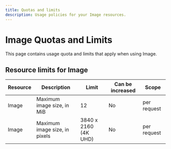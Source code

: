 ```yaml
---
title: Quotas and limits
description: Usage policies for your Image resources.
---
```


# Image Quotas and Limits

This page contains usage quota and limits that apply when using Image.

## Resource limits for Image

| Resource | Description | Limit | Can be increased | Scope |
| --- | --- | --- | --- | --- |
| Image | Maximum image size, in MiB | 12 | No | per request |
| Image | Maximum image size, in pixels | 3840 x 2160 (4K UHD) | No | per request |
